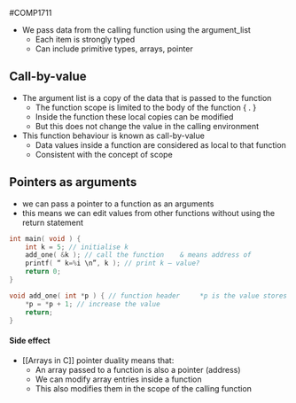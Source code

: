 #COMP1711
- We pass data from the calling function using the argument_list
	- Each item is strongly typed
	- Can include primitive types, arrays, pointer

## Call-by-value
- The argument list is a copy of the data that is passed to the function
	- The function scope is limited to the body of the function { . }
	- Inside the function these local copies can be modified
	- But this does not change the value in the calling environment 
- This function behaviour is known as call-by-value
	- Data values inside a function are considered as local to that function
	- Consistent with the concept of scope

## Pointers as arguments
- we can pass a pointer to a function as an arguments
- this means we can edit values from other functions without using the return statement
```c
int main( void ) {
	int k = 5; // initialise k
	add_one( &k ); // call the function    & means address of
	printf( “ k=%i \n”, k ); // print k – value?
	return 0;
}

void add_one( int *p ) { // function header     *p is the value stores in &k
	*p = *p + 1; // increase the value
	return;
}
```
#### Side effect
- [[Arrays in C]] pointer duality means that:
	- An array passed to a function is also a pointer (address)
	- We can modify array entries inside a function
	- This also modifies them in the scope of the calling function

